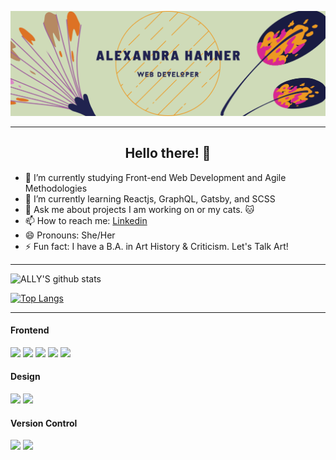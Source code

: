 ![Header](https://github.com/alexandrahamner/alexandrahamner/blob/main/readme_header.png)

---

<h2 align="center">Hello there! 🌻</h2>

* 🔭 I’m currently studying Front-end Web Development and Agile Methodologies
* 🌱 I’m currently learning Reactjs, GraphQL, Gatsby, and SCSS
* 💬 Ask me about projects I am working on or my cats. 🐱
* 📫 How to reach me: [Linkedin](https://www.linkedin.com/in/alexandrahamner/ "Linkedin")
* 😄 Pronouns: She/Her
* ⚡ Fun fact: I have a B.A. in Art History & Criticism. Let's Talk Art!


---

  
![ALLY'S github stats](https://github-readme-stats.vercel.app/api?username=alexandrahamner&show_icons=true&theme=synthwave&count_private=true&hide=stars,issues)



[![Top Langs](https://github-readme-stats.vercel.app/api/top-langs/?username=alexandrahamner&theme=synthwave&layout=compact)](https://github.com/alexandrahamner/github-readme-stats)


---

#### Frontend
<p float="left">
  <img src="https://img.shields.io/badge/javascript%20-%23323330.svg?&style=for-the-badge&logo=javascript&logoColor=%23F7DF1E"/>
  <img src="https://img.shields.io/badge/html5%20-%23E34F26.svg?&style=for-the-badge&logo=html5&logoColor=white"/>
  <img src="https://img.shields.io/badge/css3%20-%231572B6.svg?&style=for-the-badge&logo=css3&logoColor=white"/>
  <img src="https://img.shields.io/badge/bootstrap%20-%23563D7C.svg?&style=for-the-badge&logo=bootstrap&logoColor=white"/>
  <img src="https://img.shields.io/badge/jquery%20-%230769AD.svg?&style=for-the-badge&logo=jquery&logoColor=white"/>
</p>

#### Design
<p float="left">
  <img src="https://img.shields.io/badge/figma%20-%23F24E1E.svg?&style=for-the-badge&logo=figma&logoColor=white"/>
  <img src="https://img.shields.io/badge/adobe%20photoshop%20-%2331A8FF.svg?&style=for-the-badge&logo=adobe%20photoshop&logoColor=white"/>
</p>

#### Version Control
<p float="left">
  <img src="https://img.shields.io/badge/git%20-%23F05033.svg?&style=for-the-badge&logo=git&logoColor=white"/>
  <img src="https://img.shields.io/badge/github%20-%23121011.svg?&style=for-the-badge&logo=github&logoColor=white"/>
</p>
